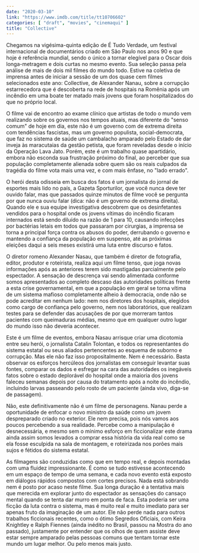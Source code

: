 ```yaml
---
date: "2020-03-10"
link: "https://www.imdb.com/title/tt10706602"
categories: [ "draft", "movies", "cinemaqui" ]
title: "Collective"
---
```

Chegamos na vigésima-quinta edição de É Tudo Verdade, um festival internacional de documentários criado em São Paulo nos anos 90 e que hoje é referência mundial, sendo o único a tornar elegível para o Oscar dois longa-metragem e dois curtas no mesmo evento. Sua seleção passa pela análise de mais de dois mil filmes do mundo todo. Estive na coletiva de imprensa antes de iniciar a sessão de um dos quase cem filmes selecionados este ano: Collective, de Alexander Nanau, sobre a corrupção estarrecedora que é descoberta na rede de hospitais na Romênia após um incêndio em uma boate ter matado mais jovens que foram hospitalizados do que no próprio local.

O filme vai de encontro ao exame clínico que artistas de todo o mundo vem realizando sobre os governos nos tempos atuais, mas diferente do "senso comum" de hoje em dia, este não é um governo com de extrema direita com tendências fascistas, mas um governo populista, social-democrata, que faz no sistema de saúde um cambalacho amparado pelo Estado de dar inveja às maracutaias da gestão petista, que foram reveladas desde o início da Operação Lava Jato. Porém, este é um trabalho quase apartidário, embora não esconda sua frustração próximo do final, ao perceber que sua população completamente alienada sobre quem são os reais culpados da tragédia do filme vota mais uma vez, e com mais ênfase, no "lado errado".

O herói desta odisseia em busca dos fatos é um jornalista do jornal de esportes mais lido no país, a Gazeta Sporturilor, que você nunca deve ter ouvido falar, mas que passados quinze minutos de filme você se pergunta por que nunca ouviu falar (dica: não é um governo de extrema direita). Quando ele e sua equipe investigativa descobrem que os desinfetantes vendidos para o hospital onde os jovens vítimas do incêndio ficaram internados está sendo diluído na razão de 1 para 10, causando infecções por bactérias letais em todos que passaram por cirurgias, a imprensa se torna a principal força contra os abusos do poder, derrubando o governo e mantendo a confiança da população em suspenso, até as próximas eleições daqui a seis meses existirá uma luta entre discurso e fatos.

O diretor romeno Alexander Nasau, que também é diretor de fotografia, editor, produtor e roteirista, realiza aqui um filme tenso, que joga novas informações após as anteriores terem sido mastigadas parcialmente pelo espectador. A sensação de descrença vai sendo alimentada conforme somos apresentados ao completo descaso das autoridades políticas frente a esta crise governamental, em que a população em geral se torna vítima de um sistema mafioso completamente alheio à democracia, onde não se pode acreditar em nenhum lado: nem nos diretores dos hospitais, elegidos como cargo de confiança pelo governo, nem nos laboratórios, que realizam testes para se defender das acusações de por que morreram tantos pacientes com queimaduras médias, mesmo que em qualquer outro lugar do mundo isso não deveria acontecer.

Este é um filme de eventos, embora Nasau arrisque criar uma dicotomia entre seu herói, o jornalista Catalin Tolontan, e todos os representantes do sistema estatal ou seus aliados pertencentes ao esquema de suborno e corrupção. Mas ele não faz isso propositalmente. Nem é necessário. Basta observar os esforços hercúleos dos jornalistas em conseguir levantar suas fontes, comparar os dados e esfregar na cara das autoridades os inegáveis fatos sobre o estado deplorável do hospital onde a maioria dos jovens faleceu semanas depois por causa do tratamento após a noite do incêndio, incluindo larvas passeando pelo rosto de um paciente (ainda vivo, diga-se de passagem).

Não, este definitivamente não é um filme de personagens. Nanau perde a oportunidade de enfocar o novo ministro da saúde como um jovem despreparado criado no exterior. Ele nem precisa, pois nós vamos aos poucos percebendo a sua realidade. Percebe como a manipulação é desnecessária, e mesmo sem o mínimo esforço em ficcionalizar este drama ainda assim somos levados a comprar essa história da vida real como se ela fosse esculpida na sala de montagem, e roteirizada nos porões mais sujos e fétidos do sistema estatal.

As filmagens são conduzidas como que em tempo real, e depois montadas com uma fluidez impressionante. É como se tudo estivesse acontecendo em um espaço de tempo de uma semana, e cada novo evento está exposto em diálogos rápidos compostos com cortes precisos. Nada está sobrando nem é posto por acaso neste filme. Sua longa duração é a tentativa mais que merecida em explorar junto do espectador as sensações do cansaço mental quando se tenta dar murro em ponta de faca. Esta poderia ser uma ficção da luta contra o sistema, mas é muito real e muito imediato para ser apenas fruto da imaginação de um autor. Ele não perde nada para outros trabalhos ficcionais recentes, como o ótimo Segredos Oficiais, com Keira Knightley e Ralph Fiennes (ainda inédito no Brasil, passou na Mostra do ano passado), justamente por entender que os olhos de quem assiste deve estar sempre amparado pelas pessoas comuns que tentam tornar este mundo um lugar melhor. Ou pelo menos mais justo.
